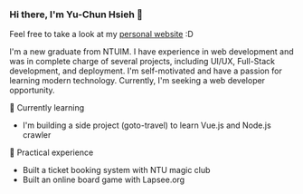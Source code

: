 ### Hi there, I'm Yu-Chun Hsieh 👋

Feel free to take a look at my [personal website](https://xieyou.me) :D 

I'm a new graduate from NTUIM. I have experience in web development and was in complete charge of several projects, including UI/UX, Full-Stack development, and deployment. I'm self-motivated and have a passion for learning modern technology. Currently, I'm seeking a web developer opportunity.


🌱 Currently learning
- I'm building a side project (goto-travel) to learn Vue.js and Node.js crawler

🔭 Practical experience
- Built a ticket booking system with NTU magic club
- Built an online board game with Lapsee.org 
<!--
**xieyou0608/xieyou0608** is a ✨ _special_ ✨ repository because its `README.md` (this file) appears on your GitHub profile.

Here are some ideas to get you started:

- 🔭 I’m currently working on ...
- 🌱 I’m currently learning ...
- 👯 I’m looking to collaborate on ...
- 🤔 I’m looking for help with ...
- 💬 Ask me about ...
- 📫 How to reach me: ...
- 😄 Pronouns: ...
- ⚡ Fun fact: ...
-->
